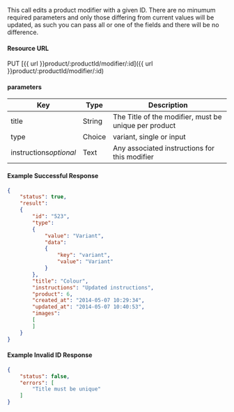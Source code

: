<!--
@title Update a product modifier
@author Moltin Ltd
@description Updates a product modifier with the given ID
@order 3.1.6

@sidebar 1
@family Product/Modifier
@rate No
@auth Yes
@format JSON
@http PUT
@version beta
-->
This call edits a product modifier with a given ID. There are no minumum required parameters and only those differing from current values will be updated, as such you can pass all or one of the fields and there will be no difference.

#### Resource URL
PUT [{{ url }}product/:productId/modifier/:id]({{ url }}product/:productId/modifier/:id)

#### parameters
Key | Type | Description
--- | ---- | -----------
title | String | The Title of the modifier, must be unique per product
type | Choice | variant, single or input
instructions*optional* | Text | Any associated instructions for this modifier

<!--code-->
#### Example Successful Response
``` json
{
    "status": true,
    "result":
    {
        "id": "523",
        "type":
        {
            "value": "Variant",
            "data":
            {
                "key": "variant",
                "value": "Variant"
            }
        },
        "title": "Colour",
        "instructions": "Updated instructions",
        "product": 6,
        "created_at": "2014-05-07 10:29:34",
        "updated_at": "2014-05-07 10:40:53",
        "images":
        [
        ]
    }
}
```

#### Example Invalid ID Response
``` json
{
    "status": false,
    "errors": [
    	"Title must be unique"
    ]
}
```
<!--/code-->